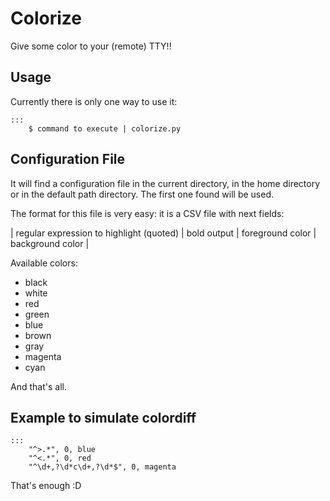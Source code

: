 Colorize
==========

Give some color to your (remote) TTY!!

Usage
----------

Currently there is only one way to use it:

	:::
		$ command to execute | colorize.py


Configuration File
----------

It will find a configuration file in the current directory, in the home directory or in the default path directory. The first one found will be used.

The format for this file is very easy: it is a CSV file with next fields:

| regular expression to highlight (quoted) | bold output | foreground color | background color |

Available colors:
- black
- white
- red
- green
- blue
- brown
- gray
- magenta
- cyan

And that's all.

Example to simulate colordiff
----------

	:::
		"^>.*", 0, blue
		"^<.*", 0, red
		"^\d+,?\d*c\d+,?\d*$", 0, magenta

That's enough :D
